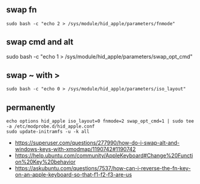 ## swap fn

`sudo bash -c "echo 2 > /sys/module/hid_apple/parameters/fnmode"`

## swap cmd and alt

sudo bash -c "echo 1 > /sys/module/hid_apple/parameters/swap_opt_cmd"

## swap ~ with >

`sudo bash -c "echo 0 > /sys/module/hid_apple/parameters/iso_layout"`

## permanently

```
echo options hid_apple iso_layout=0 fnmode=2 swap_opt_cmd=1 | sudo tee -a /etc/modprobe.d/hid_apple.conf
sudo update-initramfs -u -k all
```

- https://superuser.com/questions/277990/how-do-i-swap-alt-and-windows-keys-with-xmodmap/1190742#1190742
- https://help.ubuntu.com/community/AppleKeyboard#Change%20Function%20Key%20behavior
- https://askubuntu.com/questions/7537/how-can-i-reverse-the-fn-key-on-an-apple-keyboard-so-that-f1-f2-f3-are-us
